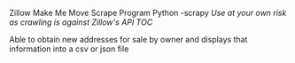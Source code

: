 Zillow Make Me Move Scrape Program 
Python -scrapy
*Use at your own risk as crawling is against Zillow's API TOC*

Able to obtain new addresses for sale by owner and displays that information into a csv or json file

